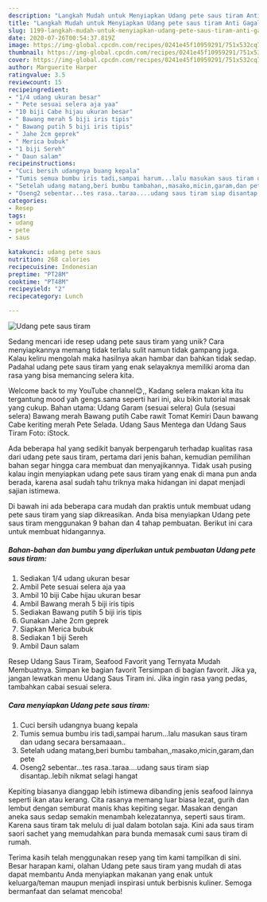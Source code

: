 ```yaml
---
description: "Langkah Mudah untuk Menyiapkan Udang pete saus tiram Anti Gagal"
title: "Langkah Mudah untuk Menyiapkan Udang pete saus tiram Anti Gagal"
slug: 1199-langkah-mudah-untuk-menyiapkan-udang-pete-saus-tiram-anti-gagal
date: 2020-07-26T00:54:37.819Z
image: https://img-global.cpcdn.com/recipes/0241e45f10959291/751x532cq70/udang-pete-saus-tiram-foto-resep-utama.jpg
thumbnail: https://img-global.cpcdn.com/recipes/0241e45f10959291/751x532cq70/udang-pete-saus-tiram-foto-resep-utama.jpg
cover: https://img-global.cpcdn.com/recipes/0241e45f10959291/751x532cq70/udang-pete-saus-tiram-foto-resep-utama.jpg
author: Marguerite Harper
ratingvalue: 3.5
reviewcount: 15
recipeingredient:
- "1/4 udang ukuran besar"
- " Pete sesuai selera aja yaa"
- "10 biji Cabe hijau ukuran besar"
- " Bawang merah 5 biji iris tipis"
- " Bawang putih 5 biji iris tipis"
- " Jahe 2cm geprek"
- " Merica bubuk"
- "1 biji Sereh"
- " Daun salam"
recipeinstructions:
- "Cuci bersih udangnya buang kepala"
- "Tumis semua bumbu iris tadi,sampai harum...lalu masukan saus tiram dan udang secara bersamaaan.."
- "Setelah udang matang,beri bumbu tambahan,,masako,micin,garam,dan pete"
- "Oseng2 sebentar...tes rasa..taraa....udang saus tiram siap disantap..lebih nikmat selagi hangat"
categories:
- Resep
tags:
- udang
- pete
- saus

katakunci: udang pete saus 
nutrition: 268 calories
recipecuisine: Indonesian
preptime: "PT28M"
cooktime: "PT48M"
recipeyield: "2"
recipecategory: Lunch

---
```



![Udang pete saus tiram](https://img-global.cpcdn.com/recipes/0241e45f10959291/751x532cq70/udang-pete-saus-tiram-foto-resep-utama.jpg)

Sedang mencari ide resep udang pete saus tiram yang unik? Cara menyiapkannya memang tidak terlalu sulit namun tidak gampang juga. Kalau keliru mengolah maka hasilnya akan hambar dan bahkan tidak sedap. Padahal udang pete saus tiram yang enak selayaknya memiliki aroma dan rasa yang bisa memancing selera kita.

Welcome back to my YouTube channel😊,, Kadang selera makan kita itu tergantung mood yah gengs.sama seperti hari ini, aku bikin tutorial masak yang cukup. Bahan utama: Udang Garam (sesuai selera) Gula (sesuai selera) Bawang merah Bawang putih Cabe rawit Tomat Kemiri Daun bawang Cabe keriting merah Pete Selada. Udang Saus Mentega dan Udang Saus Tiram Foto: iStock.

Ada beberapa hal yang sedikit banyak berpengaruh terhadap kualitas rasa dari udang pete saus tiram, pertama dari jenis bahan, kemudian pemilihan bahan segar hingga cara membuat dan menyajikannya. Tidak usah pusing kalau ingin menyiapkan udang pete saus tiram yang enak di mana pun anda berada, karena asal sudah tahu triknya maka hidangan ini dapat menjadi sajian istimewa.


Di bawah ini ada beberapa cara mudah dan praktis untuk membuat udang pete saus tiram yang siap dikreasikan. Anda bisa menyiapkan Udang pete saus tiram menggunakan 9 bahan dan 4 tahap pembuatan. Berikut ini cara untuk membuat hidangannya.

<!--inarticleads1-->

##### Bahan-bahan dan bumbu yang diperlukan untuk pembuatan Udang pete saus tiram:

1. Sediakan 1/4 udang ukuran besar
1. Ambil  Pete sesuai selera aja yaa
1. Ambil 10 biji Cabe hijau ukuran besar
1. Ambil  Bawang merah 5 biji iris tipis
1. Sediakan  Bawang putih 5 biji iris tipis
1. Gunakan  Jahe 2cm geprek
1. Siapkan  Merica bubuk
1. Sediakan 1 biji Sereh
1. Ambil  Daun salam


Resep Udang Saus Tiram, Seafood Favorit yang Ternyata Mudah Membuatnya. Simpan ke bagian favorit Tersimpan di bagian favorit. Jika ya, jangan lewatkan menu Udang Saus Tiram ini. Jika ingin rasa yang pedas, tambahkan cabai sesuai selera. 

<!--inarticleads2-->

##### Cara menyiapkan Udang pete saus tiram:

1. Cuci bersih udangnya buang kepala
1. Tumis semua bumbu iris tadi,sampai harum...lalu masukan saus tiram dan udang secara bersamaaan..
1. Setelah udang matang,beri bumbu tambahan,,masako,micin,garam,dan pete
1. Oseng2 sebentar...tes rasa..taraa....udang saus tiram siap disantap..lebih nikmat selagi hangat


Kepiting biasanya dianggap lebih istimewa dibanding jenis seafood lainnya seperti ikan atau kerang. Cita rasanya memang luar biasa lezat, gurih dan lembut dengan semburat manis khas kepiting segar. Masakan dengan aneka saus sedap semakin menambah kelezatannya, seperti saus tiram. Karena saus tiram tak melulu di jual dalam botolan saja. Kini ada saus tiram saori sachet yang memudahkan para bunda memasak cumi saus tiram di rumah. 

Terima kasih telah menggunakan resep yang tim kami tampilkan di sini. Besar harapan kami, olahan Udang pete saus tiram yang mudah di atas dapat membantu Anda menyiapkan makanan yang enak untuk keluarga/teman maupun menjadi inspirasi untuk berbisnis kuliner. Semoga bermanfaat dan selamat mencoba!
